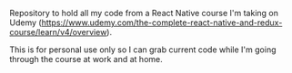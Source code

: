 Repository to hold all my code from a React Native course I'm taking on Udemy (https://www.udemy.com/the-complete-react-native-and-redux-course/learn/v4/overview).

This is for personal use only so I can grab current code while I'm going through the course at work and at home. 